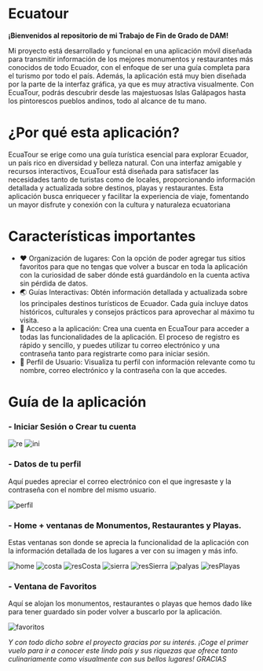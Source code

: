 # Ecuatour
__¡Bienvenidos al repositorio de mi Trabajo de Fin de Grado de DAM!__

Mi proyecto está desarrollado y funcional en una aplicación móvil diseñada para transmitir información de los mejores monumentos y restaurantes más conocidos de todo Ecuador, con el enfoque de ser una guía completa para el turismo por todo el país. Además, la aplicación está muy bien diseñada por la parte de la interfaz gráfica, ya que es muy atractiva visualmente. Con EcuaTour, podrás descubrir desde las majestuosas Islas Galápagos hasta los pintorescos pueblos andinos, todo al alcance de tu mano.

# ¿Por qué esta aplicación?
EcuaTour se erige como una guía turística esencial para explorar Ecuador, un país rico en diversidad y belleza natural. Con una interfaz amigable y recursos interactivos, EcuaTour está diseñada para satisfacer las necesidades tanto de turistas como de locales, proporcionando información detallada y actualizada sobre destinos, playas y restaurantes. Esta aplicación busca enriquecer y facilitar la experiencia de viaje, fomentando un mayor disfrute y conexión con la cultura y naturaleza ecuatoriana

# Características importantes
- ❤️ Organización de lugares: Con la opción de poder agregar tus sitios favoritos para que no tengas que volver a buscar en toda la aplicación con la curiosidad de saber dónde está guardándolo en la cuenta activa sin pérdida de datos.
- 🌏 Guías Interactivas: Obtén información detallada y actualizada sobre los principales destinos turísticos de Ecuador. Cada guía incluye datos históricos, culturales y consejos prácticos para aprovechar al máximo tu visita.
- 🔐 Acceso a la aplicación: Crea una cuenta en EcuaTour para acceder a todas las funcionalidades de la aplicación. El proceso de registro es rápido y sencillo, y puedes utilizar tu correo electrónico y una contraseña tanto para registrarte como para iniciar sesión.
- 👔 Perfil de Usuario: Visualiza tu perfil con información relevante como tu nombre, correo electrónico y la contraseña con la que accedes.

# Guía de la aplicación
### - Iniciar Sesión o Crear tu cuenta
![re](https://github.com/JoaoJ19/Proyecto_TFG/assets/99200647/7cd6dff9-6629-49a2-898f-9a8ea074e16a)
![ini](https://github.com/JoaoJ19/Proyecto_TFG/assets/99200647/fb3eff49-0248-4778-a98c-dd5888a21051)

### - Datos de tu perfil
Aquí puedes apreciar el correo electrónico con el que ingresaste y la contraseña con el nombre del mismo usuario.

![perfil](https://github.com/JoaoJ19/Proyecto_TFG/assets/99200647/7c5cdf67-cd86-455d-8adc-828afbb5bce5)

### - Home + ventanas de Monumentos, Restaurantes y Playas.
Estas ventanas son donde se aprecia la funcionalidad de la aplicación con la información detallada de los lugares a ver con su imagen y más info.

![home](https://github.com/JoaoJ19/Proyecto_TFG/assets/99200647/b91949ee-c11e-4789-b557-eddcf1670283)
![costa](https://github.com/JoaoJ19/Proyecto_TFG/assets/99200647/9fffac80-7298-4188-b174-5001cb99e993)
![resCosta](https://github.com/JoaoJ19/Proyecto_TFG/assets/99200647/a5ac3929-e293-4fff-b58c-6f66b03eac12)
![sierra](https://github.com/JoaoJ19/Proyecto_TFG/assets/99200647/06e9c534-7ab2-413f-8dfb-213c3235491d)
![resSierra](https://github.com/JoaoJ19/Proyecto_TFG/assets/99200647/aa640038-dac3-41eb-98c4-feca37531bdb)
![palyas](https://github.com/JoaoJ19/Proyecto_TFG/assets/99200647/ea51ca14-4325-43b2-a1c4-8df49ab37d84)
![resPlayas](https://github.com/JoaoJ19/Proyecto_TFG/assets/99200647/4c4ce9a0-7cf2-4e7e-bbe5-82824ab6a097)

### - Ventana de Favoritos
Aquí se alojan los monumentos, restaurantes o playas que hemos dado like para tener guardado sin poder volver a buscarlo por la aplicación.

![favoritos](https://github.com/JoaoJ19/Proyecto_TFG/assets/99200647/f8c64435-b356-4525-9292-340cddd507b3)

_Y con todo dicho sobre el proyecto gracias por su interés. ¡Coge el primer vuelo para ir a conocer este lindo país y sus riquezas que ofrece tanto culinariamente como visualmente con sus bellos lugares! GRACIAS_

